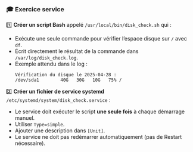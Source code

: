 ### 🎓 **Exercice service**

1️⃣ **Créer un script Bash** appelé `/usr/local/bin/disk_check.sh` qui :
- Exécute une seule commande pour vérifier l’espace disque sur `/` avec `df`.
- Écrit directement le résultat de la commande dans `/var/log/disk_check.log`.
- Exemple attendu dans le log :
   ```
   Vérification du disque le 2025-04-28 :
   /dev/sda1        40G   30G   10G   75% /
   ```

2️⃣ **Créer un fichier de service systemd** `/etc/systemd/system/disk_check.service` :
- Le service doit exécuter le script **une seule fois** à chaque démarrage manuel.
- Utiliser `Type=simple`.
- Ajouter une description dans `[Unit]`.
- Le service ne doit pas redémarrer automatiquement (pas de Restart nécessaire).
